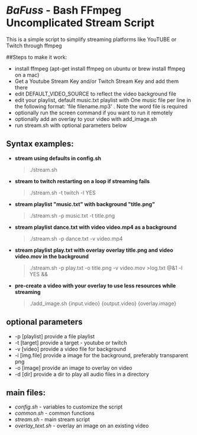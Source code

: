 # *BaFuss* - Bash FFmpeg Uncomplicated Stream Script

This is a simple script to simplify streaming platforms like YouTUBE or Twitch through ffmpeg

##Steps to make it work:
- install ffmpeg (apt-get install ffmpeg on ubuntu or brew install ffmpeg on a mac)
- Get a Youtube Stream Key and/or Twitch Stream Key and add them there
- edit DEFAULT_VIDEO_SOURCE to reflect the video background file
- edit your playlist, default music.txt playlist with One music file per line 
  in the following format: 'file filename.mp3' . Note the word file is required
- optionally run the screen command if you want to run it remotely
- optionally add an overlay to your video with add_image.sh
- run stream.sh with optional parameters below

## Syntax examples:
- **stream using defaults in config.sh**
    > ./stream.sh 
- **stream to twitch restarting on a loop if streaming fails**
    > ./stream.sh -t twitch -l YES
- **stream playlist "music.txt" with background "title.png"**
    > ./stream.sh -p music.txt -t title.png
- **stream playlist dance.txt with video video.mp4 as a background**
    > ./stream.sh -p dance.txt -v video.mp4
- **stream playlist play.txt with overlay overlay title.png and video video.mov in the background**
    > ./stream.sh -p play.txt -o title.png -v video.mov >log.txt @&1 -l YES &&
- **pre-create a video with your overlay to use less resources while streaming**
    > ./add_image.sh {input.video} {output.video} {overlay.image}

## optional parameters
- -p [playlist]  provide a file playlist
- -t [target]    provide a target - youtube or twitch
- -v [video]     provide a video file for background
- -i [img.file]  provide a image for the background, preferably transparent png
- -o [image]     provide an image to overlay on video
- -d [dir]       provide a dir to play all audio files in a directory

## main files:
- *config.sh* - variables to customize the script
- *common.sh* - common functions
- *stream.sh* - main stream script
- *overlay_text.sh* - overlay an image on an existing video


